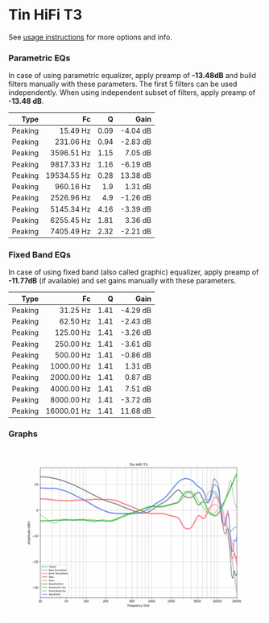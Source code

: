 # Tin HiFi T3
See [usage instructions](https://github.com/jaakkopasanen/AutoEq#usage) for more options and info.

### Parametric EQs
In case of using parametric equalizer, apply preamp of **-13.48dB** and build filters manually
with these parameters. The first 5 filters can be used independently.
When using independent subset of filters, apply preamp of **-13.48 dB**.

| Type    | Fc          |    Q | Gain     |
|--------:|------------:|-----:|---------:|
| Peaking | 15.49 Hz    | 0.09 | -4.04 dB |
| Peaking | 231.06 Hz   | 0.94 | -2.83 dB |
| Peaking | 3596.51 Hz  | 1.15 | 7.05 dB  |
| Peaking | 9817.33 Hz  | 1.16 | -6.19 dB |
| Peaking | 19534.55 Hz | 0.28 | 13.38 dB |
| Peaking | 960.16 Hz   | 1.9  | 1.31 dB  |
| Peaking | 2526.96 Hz  | 4.9  | -1.26 dB |
| Peaking | 5145.34 Hz  | 4.16 | -3.39 dB |
| Peaking | 6255.45 Hz  | 1.81 | 3.36 dB  |
| Peaking | 7405.49 Hz  | 2.32 | -2.21 dB |

### Fixed Band EQs
In case of using fixed band (also called graphic) equalizer, apply preamp of **-11.77dB**
(if available) and set gains manually with these parameters.

| Type    | Fc          |    Q | Gain     |
|--------:|------------:|-----:|---------:|
| Peaking | 31.25 Hz    | 1.41 | -4.29 dB |
| Peaking | 62.50 Hz    | 1.41 | -2.43 dB |
| Peaking | 125.00 Hz   | 1.41 | -3.26 dB |
| Peaking | 250.00 Hz   | 1.41 | -3.61 dB |
| Peaking | 500.00 Hz   | 1.41 | -0.86 dB |
| Peaking | 1000.00 Hz  | 1.41 | 1.31 dB  |
| Peaking | 2000.00 Hz  | 1.41 | 0.87 dB  |
| Peaking | 4000.00 Hz  | 1.41 | 7.51 dB  |
| Peaking | 8000.00 Hz  | 1.41 | -3.72 dB |
| Peaking | 16000.01 Hz | 1.41 | 11.68 dB |

### Graphs
![](./Tin%20HiFi%20T3.png)
